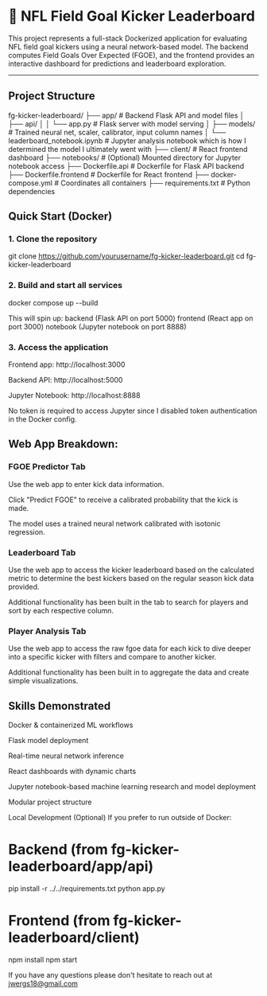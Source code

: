 # 🏈 NFL Field Goal Kicker Leaderboard

This project represents a full-stack Dockerized application for evaluating NFL field goal kickers using a neural network-based model. The backend computes Field Goals Over Expected (FGOE), and the frontend provides an interactive dashboard for predictions and leaderboard exploration.

---

## Project Structure

fg-kicker-leaderboard/
├── app/ # Backend Flask API and model files
│ ├── api/
│ │ └── app.py # Flask server with model serving
│ ├── models/ # Trained neural net, scaler, calibrator, input column names
│ └── leaderboard_notebook.ipynb # Jupyter analysis notebook which is how I determined the model I ultimately went with
├── client/ # React frontend dashboard
├── notebooks/ # (Optional) Mounted directory for Jupyter notebook access
├── Dockerfile.api # Dockerfile for Flask API backend
├── Dockerfile.frontend # Dockerfile for React frontend
├── docker-compose.yml # Coordinates all containers
├── requirements.txt # Python dependencies

## Quick Start (Docker)

### 1. Clone the repository
git clone https://github.com/yourusername/fg-kicker-leaderboard.git
cd fg-kicker-leaderboard

### 2. Build and start all services

docker compose up --build

This will spin up:
backend (Flask API on port 5000)
frontend (React app on port 3000)
notebook (Jupyter notebook on port 8888)

### 3. Access the application
Frontend app: http://localhost:3000

Backend API: http://localhost:5000

Jupyter Notebook: http://localhost:8888

No token is required to access Jupyter since I disabled token authentication in the Docker config.

## Web App Breakdown:

### FGOE Predictor Tab
Use the web app to enter kick data information.

Click "Predict FGOE" to receive a calibrated probability that the kick is made.

The model uses a trained neural network calibrated with isotonic regression.

### Leaderboard Tab
Use the web app to access the kicker leaderboard based on the calculated metric to determine the best kickers based on the regular season kick data provided.

Additional functionality has been built in the tab to search for players and sort by each respective column.

### Player Analysis Tab
Use the web app to access the raw fgoe data for each kick to dive deeper into a specific kicker with filters and compare to another kicker.

Additional functionality has been built in to aggregate the data and create simple visualizations.

## Skills Demonstrated

Docker & containerized ML workflows

Flask model deployment

Real-time neural network inference

React dashboards with dynamic charts

Jupyter notebook-based machine learning research and model deployment

Modular project structure

Local Development (Optional)
If you prefer to run outside of Docker:

# Backend (from fg-kicker-leaderboard/app/api)
pip install -r ../../requirements.txt
python app.py

# Frontend (from fg-kicker-leaderboard/client)
npm install
npm start

If you have any questions please don't hesitate to reach out at jwergs18@gmail.com
